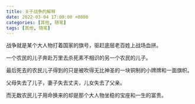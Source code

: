 ```yaml
---
title: 关于战争的解释
date: 2022-03-04 17:00:00 +0800
categories: [其他, 随笔]
tags: [其他, 随笔]
---
```

战争就是某个大人物打着国家的旗号，驱赶底层老百姓上战场血拼。

一个农民的儿子奔赴万里去杀死素不相识的另一个农民的儿子。

最后死去的农民儿子得到的只是被吹得无比神圣的一块铜制的小牌牌和一面旗帜。

父母失去了儿子，妻子失去丈夫，儿女失去了父亲。

而无数农民儿子用命换来的却是那个大人物坐稳的宝座和一生的富贵。